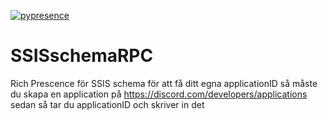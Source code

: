[![pypresence](https://img.shields.io/badge/using-pypresence-00bb88.svg?style=for-the-badge&logo=discord&logoWidth=20)](https://github.com/qwertyquerty/pypresence)

# SSISschemaRPC
Rich Prescence för SSIS schema
för att få ditt egna applicationID så måste du skapa en application på
https://discord.com/developers/applications
sedan så tar du applicationID och skriver in det
